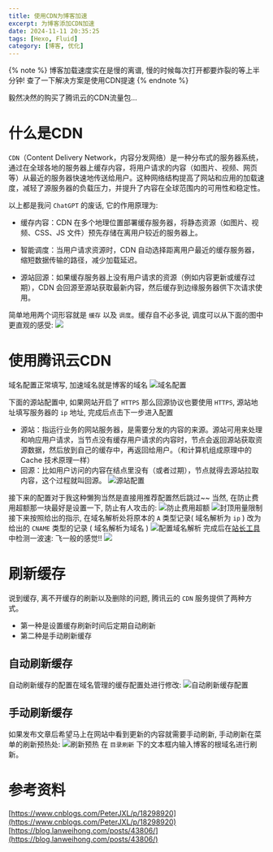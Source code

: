 ```yaml
---
title: 使用CDN为博客加速
excerpt: 为博客添加CDN加速
date: 2024-11-11 20:35:25
tags: [Hexo, Fluid]
category: [博客, 优化]
---
```


{% note %}
博客加载速度实在是慢的离谱, 慢的时候每次打开都要炸裂的等上半分钟!
查了一下解决方案是使用CDN提速
{% endnote %}

毅然决然的购买了腾讯云的CDN流量包...

# 什么是CDN

`CDN`（Content Delivery Network，内容分发网络）是一种分布式的服务器系统，通过在全球各地的服务器上缓存内容，将用户请求的内容（如图片、视频、网页等）从最近的服务器快速地传送给用户。这种网络结构提高了网站和应用的加载速度，减轻了源服务器的负载压力，并提升了内容在全球范围内的可用性和稳定性。

以上都是我问 `ChatGPT` 的废话, 它的作用原理为:
- 缓存内容：CDN 在多个地理位置部署缓存服务器，将静态资源（如图片、视频、CSS、JS 文件）预先存储在离用户较近的服务器上。

- 智能调度：当用户请求资源时，CDN 自动选择距离用户最近的缓存服务器，缩短数据传输的路径，减少加载延迟。

- 源站回源：如果缓存服务器上没有用户请求的资源（例如内容更新或缓存过期），CDN 会回源至源站获取最新内容，然后缓存到边缘服务器供下次请求使用。

简单地用两个词形容就是 `缓存` 以及 `调度`。缓存自不必多说, 调度可以从下面的图中更直观的感受:
![](https://blog-1318796820.cos.ap-shanghai.myqcloud.com/blog/202411112048118.png)


# 使用腾讯云CDN
域名配置正常填写, 加速域名就是博客的域名
![域名配置](https://blog-1318796820.cos.ap-shanghai.myqcloud.com/blog/202411112108009.png)

下面的源站配置中, 如果网站开启了 `HTTPS` 那么回源协议也要使用 `HTTPS`, 源站地址填写服务器的 `ip` 地址, 完成后点击下一步进入配置

- 源站：指运行业务的网站服务器，是需要分发的内容的来源。源站可用来处理和响应用户请求，当节点没有缓存用户请求的内容时，节点会返回源站获取资源数据，然后放到自己的缓存中，再返回给用户。（和计算机组成原理中的 Cache 技术原理一样）
- 回源：比如用户访问的内容在结点里没有（或者过期），节点就得去源站拉取内容，这个过程就叫回源。
![源站配置](https://blog-1318796820.cos.ap-shanghai.myqcloud.com/blog/202411112110872.png)

接下来的配置对于我这种懒狗当然是直接用推荐配置然后跳过~~ 当然, 在防止费用超额那一块最好是设置一下, 防止有人攻击的:
![防止费用超额](https://blog-1318796820.cos.ap-shanghai.myqcloud.com/blog/202411112140966.png)
![封顶用量限制](https://blog-1318796820.cos.ap-shanghai.myqcloud.com/blog/202411112140537.png)
接下来按照给出的指示, 在域名解析处将原本的 `A` 类型记录( 域名解析为 `ip` ) 改为 给出的 `CNAME` 类型的记录 ( 域名解析为域名 )
![配置域名解析](https://blog-1318796820.cos.ap-shanghai.myqcloud.com/blog/202411112142481.png)
完成后在[站长工具](https://ping.chinaz.com/)中检测一波速: 飞一般的感觉!!
![](https://blog-1318796820.cos.ap-shanghai.myqcloud.com/blog/202411112151543.png)

# 刷新缓存
说到缓存, 离不开缓存的刷新以及删除的问题, 腾讯云的 `CDN` 服务提供了两种方式。
- 第一种是设置缓存刷新时间后定期自动刷新
- 第二种是手动刷新缓存
## 自动刷新缓存
自动刷新缓存的配置在域名管理的缓存配置处进行修改:
![自动刷新缓存配置](https://blog-1318796820.cos.ap-shanghai.myqcloud.com/blog/202411121240226.png)
## 手动刷新缓存
如果发布文章后希望马上在网站中看到更新的内容就需要手动刷新, 手动刷新在菜单的刷新预热处:
![刷新预热](https://blog-1318796820.cos.ap-shanghai.myqcloud.com/blog/202411121251291.png)
在 `目录刷新` 下的文本框内输入博客的根域名进行刷新。

# 参考资料
[https://www.cnblogs.com/PeterJXL/p/18298920](https://www.cnblogs.com/PeterJXL/p/18298920)
[https://blog.lanweihong.com/posts/43806/](https://blog.lanweihong.com/posts/43806/)
